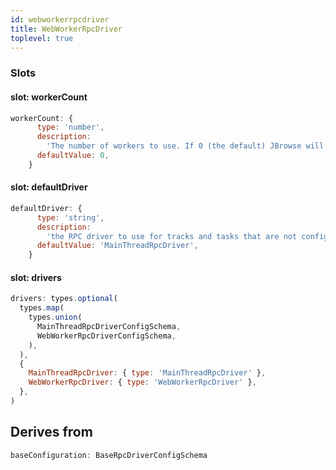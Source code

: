 ```yaml
---
id: webworkerrpcdriver
title: WebWorkerRpcDriver
toplevel: true
---
```


### Slots

#### slot: workerCount

```js
workerCount: {
      type: 'number',
      description:
        'The number of workers to use. If 0 (the default) JBrowse will decide how many workers to use.',
      defaultValue: 0,
    }
```

#### slot: defaultDriver

```js
defaultDriver: {
      type: 'string',
      description:
        'the RPC driver to use for tracks and tasks that are not configured to use a specific RPC backend',
      defaultValue: 'MainThreadRpcDriver',
    }
```

#### slot: drivers

```js
drivers: types.optional(
  types.map(
    types.union(
      MainThreadRpcDriverConfigSchema,
      WebWorkerRpcDriverConfigSchema,
    ),
  ),
  {
    MainThreadRpcDriver: { type: 'MainThreadRpcDriver' },
    WebWorkerRpcDriver: { type: 'WebWorkerRpcDriver' },
  },
)
```

## Derives from

```js
baseConfiguration: BaseRpcDriverConfigSchema
```
